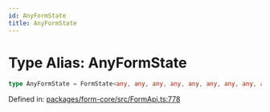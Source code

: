 ```yaml
---
id: AnyFormState
title: AnyFormState
---
```


<!-- DO NOT EDIT: this page is autogenerated from the type comments -->

# Type Alias: AnyFormState

```ts
type AnyFormState = FormState<any, any, any, any, any, any, any, any, any, any, any>;
```

Defined in: [packages/form-core/src/FormApi.ts:778](https://github.com/ws-rush/form/blob/main/packages/form-core/src/FormApi.ts#L778)
